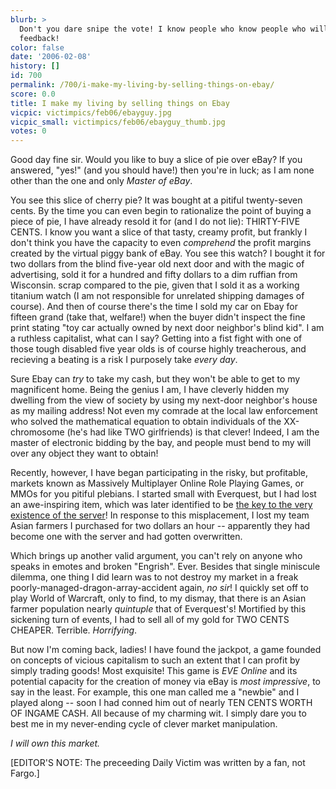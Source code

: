 ```yaml
---
blurb: >
  Don't you dare snipe the vote! I know people who know people who will give you negative
  feedback!
color: false
date: '2006-02-08'
history: []
id: 700
permalink: /700/i-make-my-living-by-selling-things-on-ebay/
score: 0.0
title: I make my living by selling things on Ebay
vicpic: victimpics/feb06/ebayguy.jpg
vicpic_small: victimpics/feb06/ebayguy_thumb.jpg
votes: 0
---
```


Good day fine sir. Would you like to buy a slice of pie over eBay? If
you answered, "yes!" (and you should have!) then you're in luck; as I am
none other than the one and only *Master of eBay*.

You see this slice of cherry pie? It was bought at a pitiful
twenty-seven cents. By the time you can even begin to rationalize the
point of buying a piece of pie, I have already resold it for (and I do
not lie): THIRTY-FIVE CENTS. I know you want a slice of that tasty,
creamy profit, but frankly I don't think you have the capacity to even
*comprehend* the profit margins created by the virtual piggy bank of
eBay. You see this watch? I bought it for two dollars from the blind
five-year old next door and with the magic of advertising, sold it for a
hundred and fifty dollars to a dim ruffian from Wisconsin. scrap
compared to the pie, given that I sold it as a working titanium watch (I
am <span class="uline">not</span> responsible for unrelated shipping
damages of course). And then of course there's the time I sold my car on
Ebay for fifteen grand (take that, welfare!) when the buyer didn't
inspect the fine print stating "toy car actually owned by next door
neighbor's blind kid". I am a ruthless capitalist, what can I say?
Getting into a fist fight with one of those tough disabled five year
olds is of course highly treacherous, and recieving a beating is a risk
I purposely take *every day*.

Sure Ebay can *try* to take my cash, but they won't be able to get to my
magnificent home. Being the genius I am, I have cleverly hidden my
dwelling from the view of society by using my next-door neighbor's house
as my mailing address! Not even my comrade at the local law enforcement
who solved the mathematical equation to obtain individuals of the
XX-chromosome (he's had like TWO girlfriends) is that clever! Indeed, I
am the master of electronic bidding by the bay, and people must bend to
my will over any object they want to obtain!

Recently, however, I have began participating in the risky, but
profitable, markets known as Massively Multiplayer Online Role Playing
Games, or MMOs for you pitiful plebians. I started small with Everquest,
but I had lost an awe-inspiring item, which was later identified to be
[the key to the very existence of the server](%ARTICLE[690]%)! In
response to this misplacement, I lost my team Asian farmers I purchased
for two dollars an hour -- apparently they had become one with the
server and had gotten overwritten.

Which brings up another valid argument, you can't rely on anyone who
speaks in emotes and broken "Engrish". Ever. Besides that single
miniscule dilemma, one thing I did learn was to not destroy my market in
a freak poorly-managed-dragon-array-accident again, *no sir*! I quickly
set off to play World of Warcraft, only to find, to my dismay, that
there is an Asian farmer population nearly *quintuple* that of
Everquest's! Mortified by this sickening turn of events, I had to sell
all of my gold for TWO CENTS CHEAPER. Terrible. *Horrifying*.

But now I'm coming back, ladies! I have found the jackpot, a game
founded on concepts of vicious capitalism to such an extent that I can
profit by simply trading goods! Most exquisite! This game is *EVE
Online* and its potential capacity for the creation of money via eBay is
*most impressive*, to say in the least. For example, this one man called
me a "newbie" and I played along -- soon I had conned him out of nearly
TEN CENTS WORTH OF INGAME CASH. All because of my charming wit. I simply
dare you to best me in my never-ending cycle of clever market
manipulation.

*I will own this market.*

\[EDITOR'S NOTE: The preceeding Daily Victim was written by a fan, not
Fargo.\]